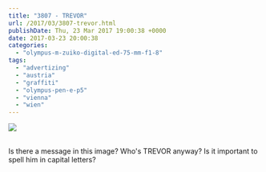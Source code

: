 ```yaml
---
title: "3807 - TREVOR"
url: /2017/03/3807-trevor.html
publishDate: Thu, 23 Mar 2017 19:00:38 +0000
date: 2017-03-23 20:00:38
categories: 
  - "olympus-m-zuiko-digital-ed-75-mm-f1-8"
tags: 
  - "advertizing"
  - "austria"
  - "graffiti"
  - "olympus-pen-e-p5"
  - "vienna"
  - "wien"
---
```

<div class="container">
<div class="center"><a target="_blank" href="https://d25zfm9zpd7gm5.cloudfront.net/1200x1200/2016/20160912_074159_lr.jpg"><img class="webfeedsFeaturedVisual" src="https://d25zfm9zpd7gm5.cloudfront.net/0600x0600/2016/20160912_074159_lr.jpg" /></a></div>
</div>
<br />

Is there a message in this image? Who's TREVOR anyway? Is it important to spell him in capital letters?
